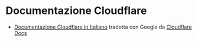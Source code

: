 # Documentazione Cloudflare

- [Documentazione Cloudflare in Italiano](https://developers-cloudflare-com.translate.goog/?_x_tr_sl=auto&_x_tr_tl=it&_x_tr_hl=it&_x_tr_pto=wapp)
tradotta con Google da [Cloudflare Docs](https://developers.cloudflare.com/)
